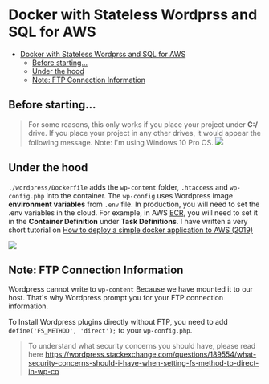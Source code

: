 # Docker with Stateless Wordprss and SQL for AWS 

- [Docker with Stateless Wordprss and SQL for AWS](#Docker-with-Stateless-Wordprss-and-SQL-for-AWS)
  - [Before starting...](#Before-starting)
  - [Under the hood](#Under-the-hood)
  - [Note: FTP Connection Information](#Note-FTP-Connection-Information)

## Before starting...

> For some reasons, this only works if you place your project under **C:/** drive. If you place your project in any other drives, it would appear the following message. Note: I'm using Windows 10 Pro OS. 
![](https://i.gyazo.com/e0dfd5c1f19874f0a60623c18274248f.png)

## Under the hood

`./wordpress/Dockerfile` adds the `wp-content` folder, `.htaccess` and `wp-config.php` into the container. The `wp-config` uses Wordpress image **environment variables** from `.env` file. In production, you will need to set the .env variables in the cloud. For example, in AWS [ECR](https://aws.amazon.com/ecr/), you will need to set it in the **Container Definition** under **Task Definitions**. I have written a very short tutorial on [How to deploy a simple docker application to AWS (2019)](1)

![](https://gyazo.com/7532476a978aa40be7adab046f72a4b6.png)

## Note: FTP Connection Information

Wordpress cannot write to `wp-content` Because we have mounted it to our host. That's why Wordpress prompt you for your FTP connection information.

To Install Wordpress plugins directly without FTP, you need to add `define('FS_METHOD', 'direct');` to your `wp-config.php`. 

> To understand what security concerns you should have, please read here
> https://wordpress.stackexchange.com/questions/189554/what-security-concerns-should-i-have-when-setting-fs-method-to-direct-in-wp-co

[1]:http://ansoncheung.me/web-development/devops/2019/07/05/how-to-deploy-a-simple-docker-application-on-aws.html